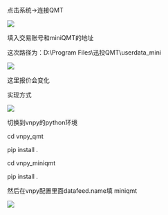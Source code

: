 点击系统->连接QMT

![](https://gitee.com/hxc8/images5/raw/master/img/202407172333346.jpg)

填入交易账号和miniQMT的地址

这次路径为：D:\Program Files\迅投QMT\userdata_mini

![](https://gitee.com/hxc8/images5/raw/master/img/202407172333014.jpg)

这里报价会变化

实现方式

![](https://gitee.com/hxc8/images5/raw/master/img/202407172333439.jpg)

切换到vnpy的python环境

cd vnpy_qmt

pip install .

cd vnpy_miniqmt

pip install .

然后在vnpy配置里面datafeed.name填 miniqmt

![](https://gitee.com/hxc8/images5/raw/master/img/202407172333798.jpg)